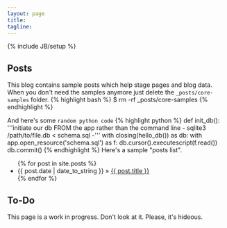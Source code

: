 ```yaml
---
layout: page
title:
tagline: 
---
```

{% include JB/setup %}

    
## Posts

This blog contains sample posts which help stage pages and blog data.
When you don't need the samples anymore just delete the `_posts/core-samples` folder.
{% highlight bash %}
$ rm -rf _posts/core-samples
{% endhighlight %}

And here's some `random python code`
{% highlight python %}
def init_db():
	'''initiate our db FROM the app rather than the command line - sqlite3 /path/to/file.db < schema.sql -'''
	with closing(hello_db()) as db:
		with app.open_resource('schema.sql') as f:
			db.cursor().executescript(f.read())
		db.commit()
{% endhighlight %}
Here's a sample "posts list".

<ul class="posts">
  {% for post in site.posts %}
    <li><span>{{ post.date | date_to_string }}</span> &raquo; <a href="{{ BASE_PATH }}{{ post.url }}">{{ post.title }}</a></li>
  {% endfor %}
</ul>

## To-Do

This page is a work in progress. Don't look at it. Please, it's hideous. 


